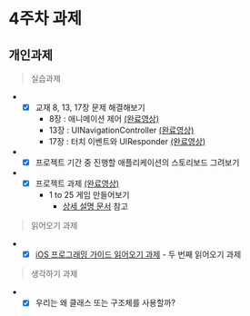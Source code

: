 
# 4주차 과제
## 개인과제

> 실습과제

* - [x] 교재 8, 13, 17장 문제 해결해보기
	* 8장 : 애니메이션 제어 [(완료영상)](Video/Quiz.mov)
	* 13장 : UINavigationController [(완료영상)](Video/Homepwner.mov)
	* 17장 : 터치 이벤트와 UIResponder [(완료영상)](Video/TouchTracker.mov)

* - [x] 프로젝트 기간 중 진행할 애플리케이션의 스토리보드 그려보기

* - [x] 프로젝트 과제 [(완료영상)](Video/OneToTwntyFive.mov)
	* 1 to 25 게임 만들어보기
		* [상세 설명 문서](project_description/OneToTwentyFive.md) 참고

> 읽어오기 과제

* - [x] [iOS 프로그래밍 가이드 읽어오기 과제](reading/ios_reading_assignment_prog_guide_2.pdf) - 두 번째 읽어오기 과제

> 생각하기 과제

* - [x] 우리는 왜 클래스 또는 구조체를 사용할까?
